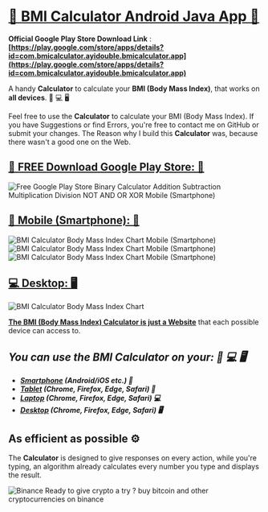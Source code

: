# [📱 BMI Calculator Android Java App 📱](https://play.google.com/store/apps/details?id=com.bmicalculator.ayidouble.bmicalculator.app)

**Official Google Play Store Download Link** : **[https://play.google.com/store/apps/details?id=com.bmicalculator.ayidouble.bmicalculator.app](https://play.google.com/store/apps/details?id=com.bmicalculator.ayidouble.bmicalculator.app)**

A handy **Calculator** to calculate your **BMI (Body Mass Index)**, that works on **all devices**. 📱 💻 🖥

Feel free to use the **Calculator** to calculate your BMI (Body Mass Index).
If you have Suggestions or find Errors, you're free to contact me on GitHub or submit your changes.
The Reason why I build this **Calculator** was, because there wasn't a good one on the Web.
## [📱 FREE Download Google Play Store: 📱](https://play.google.com/store/apps/details?id=com.bmicalculator.ayidouble.bmicalculator.app)
![Free Google Play Store Binary Calculator Addition Subtraction Multiplication Division NOT AND OR XOR Mobile (Smartphone)](Images/BMI-Calculator-Google-Play.png)

## [📱 Mobile (Smartphone): 📱](https://ayidouble.github.io/BMI-Calculator-JavaScript)
![BMI Calculator Body Mass Index Chart Mobile (Smartphone)](Images/BMI-Calculator-v1-Mobile-Image.png)
![BMI Calculator Body Mass Index Chart Mobile (Smartphone)](Images/BMI-Calculator-Android_1.png)
![BMI Calculator Body Mass Index Chart Mobile (Smartphone)](Images/BMI-Calculator-Android_2.png)

## [💻 Desktop: 🖥](https://ayidouble.github.io/BMI-Calculator-JavaScript)
![BMI Calculator Body Mass Index Chart](Images/BMI-Calculator-v1-Image.png)

**[The BMI (Body Mass Index) Calculator is just a Website](https://ayidouble.github.io/BMI-Calculator-JavaScript)** that each possible device can access to.</br>
## ***You can use the BMI Calculator on your: 📱 💻 🖥***
- ***[Smartphone](https://ayidouble.github.io/BMI-Calculator-JavaScript) (Android/iOS etc.) 📱***
- ***[Tablet](https://ayidouble.github.io/BMI-Calculator-JavaScript) (Chrome, Firefox, Edge, Safari) 📱***
- ***[Laptop](https://ayidouble.github.io/BMI-Calculator-JavaScript) (Chrome, Firefox, Edge, Safari) 💻***
- ***[Desktop](https://ayidouble.github.io/BMI-Calculator-JavaScript) (Chrome, Firefox, Edge, Safari) 🖥***

## As efficient as possible ⚙️

The **Calculator** is designed to give responses on every action,
while you're typing, an algorithm already calculates every number you type and displays the result.

![Binance Ready to give crypto a try ? buy bitcoin and other cryptocurrencies on binance](Images/binance.jpg)
